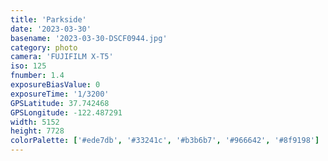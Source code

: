 ```yaml
---
title: 'Parkside'
date: '2023-03-30'
basename: '2023-03-30-DSCF0944.jpg'
category: photo
camera: 'FUJIFILM X-T5'
iso: 125
fnumber: 1.4
exposureBiasValue: 0
exposureTime: '1/3200'
GPSLatitude: 37.742468
GPSLongitude: -122.487291
width: 5152
height: 7728
colorPalette: ['#ede7db', '#33241c', '#b3b6b7', '#966642', '#8f9198']
---
```


